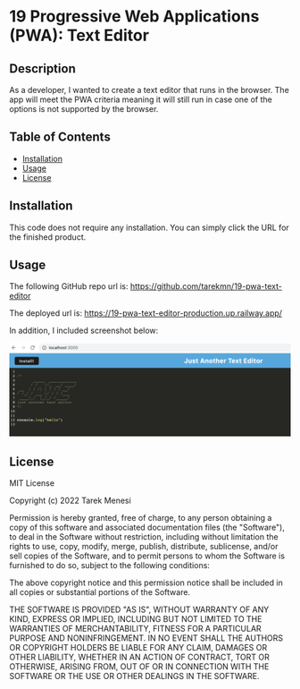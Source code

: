 # 19 Progressive Web Applications (PWA): Text Editor

## Description

As a developer, I wanted to create a text editor that runs in the browser. The app will meet the PWA criteria meaning it will still run in case one of the options is not supported by the browser.

## Table of Contents

- [Installation](#installation)
- [Usage](#usage)
- [License](#license)

## Installation

This code does not require any installation. You can simply click the URL for the finished product.

## Usage

The following GitHub repo url is:
https://github.com/tarekmn/19-pwa-text-editor

The deployed url is:
https://19-pwa-text-editor-production.up.railway.app/

In addition, I included screenshot below:

![screenshot #1](./Assets/screenshot.png)

## License

MIT License

Copyright (c) 2022 Tarek Menesi

Permission is hereby granted, free of charge, to any person obtaining a copy
of this software and associated documentation files (the "Software"), to deal
in the Software without restriction, including without limitation the rights
to use, copy, modify, merge, publish, distribute, sublicense, and/or sell
copies of the Software, and to permit persons to whom the Software is
furnished to do so, subject to the following conditions:

The above copyright notice and this permission notice shall be included in all
copies or substantial portions of the Software.

THE SOFTWARE IS PROVIDED "AS IS", WITHOUT WARRANTY OF ANY KIND, EXPRESS OR
IMPLIED, INCLUDING BUT NOT LIMITED TO THE WARRANTIES OF MERCHANTABILITY,
FITNESS FOR A PARTICULAR PURPOSE AND NONINFRINGEMENT. IN NO EVENT SHALL THE
AUTHORS OR COPYRIGHT HOLDERS BE LIABLE FOR ANY CLAIM, DAMAGES OR OTHER
LIABILITY, WHETHER IN AN ACTION OF CONTRACT, TORT OR OTHERWISE, ARISING FROM,
OUT OF OR IN CONNECTION WITH THE SOFTWARE OR THE USE OR OTHER DEALINGS IN THE
SOFTWARE.

```

```
